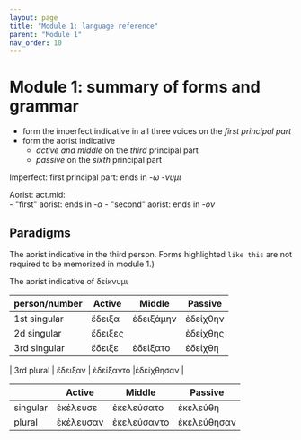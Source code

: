 ```yaml
---
layout: page
title: "Module 1: language reference"
parent: "Module 1"
nav_order: 10
---
```


# Module 1: summary of forms and grammar

- form the imperfect indicative in all three voices on the *first principal part*
- form the aorist indicative 
    - *active and middle* on the *third* principal part
    - *passive* on the *sixth* principal part


Imperfect: first principal part: ends in -*ω* -*νυμι*

Aorist: act.mid:  
    - "first" aorist: ends in -*α*
    - "second" aorist: ends in -*ον*

## Paradigms

The aorist indicative in the third person.  Forms highlighted `like this` are not required to be memorized in module 1.)

The aorist indicative of δείκνυμι


| person/number | Active | Middle | Passive |
| --- | --- | --- | --- |
| 1st singular |  ἔδειξα | ἐδειξάμην | ἐδείχθην |
| 2d singular |  ἔδειξες  |  | ἐδείχθης  |
| 3rd singular |  ἔδειξε | ἐδείξατο | ἐδείχθη |

| 3rd plural | ἔδειξαν | ἐδείξαντο |ἐδείχθησαν  |



| | Active | Middle | Passive |
| --- | --- | --- | --- |
| singular |  ἐκέλευσε | ἐκελεύσατο | ἐκελεύθη |
| plural | ἐκέλευσαν | ἐκελεύσαντο | ἐκελεύθησαν  |

